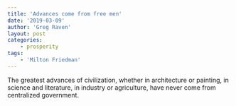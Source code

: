 ```yaml
---
title: 'Advances come from free men'
date: '2019-03-09'
author: 'Greg Raven'
layout: post
categories:
    - prosperity
tags:
    - 'Milton Friedman'
---
```


The greatest advances of civilization, whether in architecture or painting, in science and literature, in industry or agriculture, have never come from centralized government.